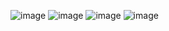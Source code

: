 ![image](https://github.com/MicaUI/Windows-Feedback/assets/6630660/5cdc9ffc-b140-4ad6-b6f7-a4b7c5368893)
![image](https://github.com/MicaUI/Windows-Feedback/assets/6630660/c4fadc6a-848f-472d-a3a6-61ca5810b98f)
![image](https://github.com/MicaUI/Windows-Feedback/assets/6630660/1c72b1e4-5b74-4c16-bad2-95cb613de2cd)
![image](https://github.com/MicaUI/Windows-Feedback/assets/6630660/a0c275e4-aa87-4ce2-8fdf-bb481bf3a7a8)

